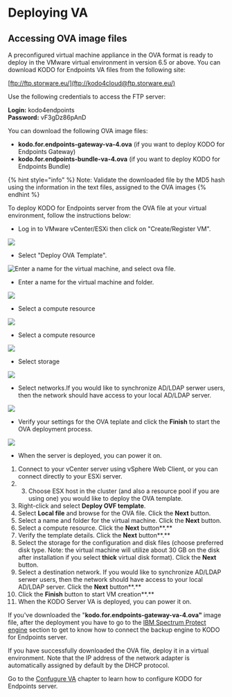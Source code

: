 # Deploying VA

## Accessing OVA image files <a id="accessing-virtual-machine"></a>

A preconfigured virtual machine appliance in the OVA format is ready to deploy in the VMware virtual environment in version 6.5 or above. You can download KODO for Endpoints VA files from the following site:

​[ftp://ftp.storware.eu/](ftp://kodo4cloud@ftp.storware.eu/)

Use the following credentials to access the FTP server:

**Login:** kodo4endpoints   
**Password:** vF3gDz86pAnD

You can download the following OVA image files:

* **kodo.for.endpoints-gateway-va-4.ova** \(if you want to deploy KODO for Endpoints Gateway\)
* **kodo.for.endpoints-bundle-va-4.ova** \(if you want to deploy KODO for Endpoints Bundle\)

{% hint style="info" %}
Note: Validate the downloaded file by the MD5 hash using the information in the text files, assigned to the OVA images 
{% endhint %}

To deploy KODO for Endpoints server from the OVA file at your virtual environment, follow the instructions below:

* Log in to VMware vCenter/ESXi then click on "Create/Register VM".

![](../../.gitbook/assets/image%20%2868%29.png)

* Select "Deploy OVA Template".

![Enter a name for the virtual machine, and select ova file.](../../.gitbook/assets/image%20%2875%29.png)

* Enter a name for the virtual machine and folder.

![](../../.gitbook/assets/image%20%2866%29.png)

* Select a compute resource

![](../../.gitbook/assets/image%20%2865%29.png)

* Select a compute resource

![](../../.gitbook/assets/image%20%2870%29.png)

* Select storage

![](../../.gitbook/assets/image%20%2877%29.png)

* Select networks.If you would like to synchronize AD/LDAP serwer users, then the network should have access to your local AD/LDAP server.

![](../../.gitbook/assets/image%20%2879%29.png)

* Verify your settings for the OVA teplate and click the **Finish** to start the OVA deployment process.

![](../../.gitbook/assets/image%20%2878%29.png)

*  When the server is deployed, you can power it on. 

1. Connect to your vCenter server using vSphere Web Client, or you can connect directly to your ESXi server.
2. 3. Choose ESX host in the cluster \(and also a resource pool if you are using one\) you would like to deploy the OVA template.
4.  Right-click and select **Deploy OVF template**.
5.  Select **Local file** and browse for the OVA file. Click the **Next** button.
6. Select a name and folder for the virtual machine. Click the **Next** button.
7. Select a compute resource. Click the **Next** button**.**
8. Verify the template details. Click the **Next** button**.**
9. Select the storage for the configuration and disk files \(choose preferred disk type. Note: the virtual machine will utilize about 30 GB on the disk after installation if you select **thick** virtual disk format\). Click the **Next** button.
10.  Select a destination network. If you would like to synchronize AD/LDAP serwer users, then the network should have access to your local AD/LDAP server. Click the **Next** button**.**
11. Click the **Finish** button to start VM creation**.**
12. When the KODO Server VA is deployed, you can power it on. 

If you've downloaded the "**kodo.for.endpoints-gateway-va-4.ova"** image file, after the deployment you have to go to the  [IBM Spectrum Protect engine](../spectrum-protect-tsm-configuration.md) section to get to know how to connect the backup engine to KODO for Endpoints server.

If you have successfully downloaded the OVA file, deploy it in a virtual environment. Note that the IP address of the network adapter is automatically assigned by default by the DHCP protocol.

Go to the [Confugure VA](configuring-va/) chapter to learn how to configure KODO for Endpoints server.

